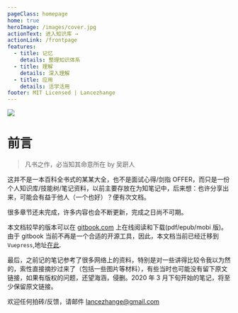 ```yaml
---
pageClass: homepage
home: true
heroImage: /images/cover.jpg
actionText: 进入知识库 →
actionLink: /frontpage
features:
  - title: 记忆
    details: 整理知识体系
  - title: 理解
    details: 深入理解
  - title: 应用
    details: 活学活用
footer: MIT Licensed | Lancezhange
---
```


![](https://travis-ci.com/lancezhange/grocery_store.svg?branch=master)

# 前言

> 凡书之作，必当知其命意所在
> by 吴趼人

这并不是一本百科全书式的某某大全，也不是面试心得/剑指 OFFER，而只是一份个人知识库/技能树/笔记资料，以前主要存放在为知笔记中，后来想：也许分享出来，可能会有益于他人（一个也好）？便有次文档。

很多章节还未完成，许多内容也会不断更新，完成之日尚不可期。

本文档较早的版本可以在 [gitbook.com](https://www.gitbook.com/book/lancezhange/better-to-know-programming-basics-for-job-intervi/details) 上在线阅读和下载(pdf/epub/mobi 版)。由于 gitbook 当前不再是一个合适的开源工具，因此，本文档当前已经迁移到 `Vuepress`,地址[在此](http://www.lancezhange.com/grocery_store/).

最后，之前记的笔记参考了很多网络上的资料，特别是对一些讲得比较令我以为然的，索性直接摘抄过来了（包括一些图片等材料），有些当时也可能没有留下原文链接，如果有版权的问题，还望海涵，侵删。2020 年 3 月下旬开始的笔记，将至少保留原文链接。

欢迎任何拍砖/反馈，请邮件 lancezhange@gmail.com
